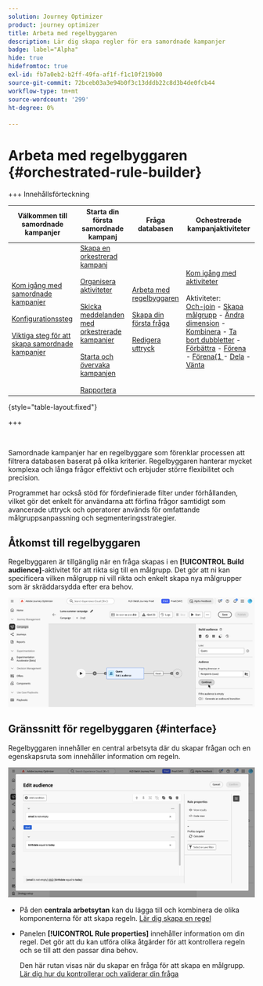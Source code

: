 ```yaml
---
solution: Journey Optimizer
product: journey optimizer
title: Arbeta med regelbyggaren
description: Lär dig skapa regler för era samordnade kampanjer
badge: label="Alpha"
hide: true
hidefromtoc: true
exl-id: fb7a0eb2-b2ff-49fa-af1f-f1c10f219b00
source-git-commit: 72bceb03a3e94b0f3c13dddb22c8d3b4de0fcb44
workflow-type: tm+mt
source-wordcount: '299'
ht-degree: 0%

---
```



# Arbeta med regelbyggaren {#orchestrated-rule-builder}

+++ Innehållsförteckning

| Välkommen till samordnade kampanjer | Starta din första samordnade kampanj | Fråga databasen | Ochestrerade kampanjaktiviteter |
|---|---|---|---|
| [Kom igång med samordnade kampanjer](gs-orchestrated-campaigns.md)<br/><br/>[Konfigurationssteg](configuration-steps.md)<br/><br/>[Viktiga steg för att skapa samordnade kampanjer](gs-campaign-creation.md) | [Skapa en orkestrerad kampanj](create-orchestrated-campaign.md)<br/><br/>[Organisera aktiviteter](orchestrate-activities.md)<br/><br/>[Skicka meddelanden med orkestrerade kampanjer](send-messages.md)<br/><br/>[Starta och övervaka kampanjen](start-monitor-campaigns.md)<br/><br/>[Rapportera](reporting-campaigns.md) | [Arbeta med regelbyggaren](orchestrated-rule-builder.md)<br/><br/>[Skapa din första fråga](build-query.md)<br/><br/>[Redigera uttryck](edit-expressions.md) | [Kom igång med aktiviteter](activities/about-activities.md)<br/><br/>Aktiviteter:<br/>[Och-join](activities/and-join.md) - [Skapa målgrupp](activities/build-audience.md) - [Ändra dimension](activities/change-dimension.md) - [Kombinera](activities/combine.md) - [Ta bort dubbletter](activities/deduplication.md) - [Förbättra](activities/enrichment.md) - [Förena](activities/fork.md) - [Förena{1 ](activities/reconciliation.md) - [Dela](activities/split.md) - [Vänta](activities/wait.md) |

{style="table-layout:fixed"}

+++

<br/>

Samordnade kampanjer har en regelbyggare som förenklar processen att filtrera databasen baserat på olika kriterier. Regelbyggaren hanterar mycket komplexa och långa frågor effektivt och erbjuder större flexibilitet och precision.

Programmet har också stöd för fördefinierade filter under förhållanden, vilket gör det enkelt för användarna att förfina frågor samtidigt som avancerade uttryck och operatorer används för omfattande målgruppsanpassning och segmenteringsstrategier.

## Åtkomst till regelbyggaren

Regelbyggaren är tillgänglig när en fråga skapas i en **[!UICONTROL Build audience]**-aktivitet för att rikta sig till en målgrupp. Det gör att ni kan specificera vilken målgrupp ni vill rikta och enkelt skapa nya målgrupper som är skräddarsydda efter era behov.

![bild som visar en målgruppsaktivitet för bygge](assets/rule-builder-query.png)

## Gränssnitt för regelbyggaren {#interface}

Regelbyggaren innehåller en central arbetsyta där du skapar frågan och en egenskapsruta som innehåller information om regeln.

![Bild som visar gränssnittet för regelbyggaren](assets/rule-builder-interface.png)

* På den **centrala arbetsytan** kan du lägga till och kombinera de olika komponenterna för att skapa regeln. [Lär dig skapa en regel](../orchestrated/build-query.md)

* Panelen **[!UICONTROL Rule properties]** innehåller information om din regel. Det gör att du kan utföra olika åtgärder för att kontrollera regeln och se till att den passar dina behov.

  Den här rutan visas när du skapar en fråga för att skapa en målgrupp. [Lär dig hur du kontrollerar och validerar din fråga](build-query.md#check-and-validate-your-query)
